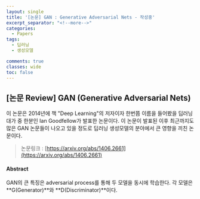 ```yaml
---
layout: single
title: '[논문] GAN : Generative Adversarial Nets - 작성중'
excerpt_separator: "<!--more-->"
categories:
  - Papers
tags:
  - 딥러닝
  - 생성모델

comments: true  
classes: wide
toc: false  
---
```

## [논문 Review] GAN (Generative Adversarial Nets)

이 논문은 2014년에 책 "Deep Learning"의 저자이자 한번쯤 이름을 들어봤을 딥러닝 대가 중 한분인 Ian Goodfellow가 발표한 논문이다. 이 논문이 발표된 이후 최근까지도 많은 GAN 논문들이 나오고 있을 정도로 딥러닝 생성모델의 분야에서 큰 영향을 끼친 논문이다.

> 논문링크 : [https://arxiv.org/abs/1406.2661](https://arxiv.org/abs/1406.2661)

#### Abstract
GAN의 큰 특징은 adversarial process를 통해 두 모델을 동시에 학습한다. 각 모델은 **G(Generator)**와 **D(Discriminator)**이다.
